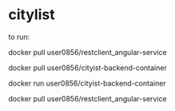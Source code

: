 # citylist

to run:

docker pull user0856/restclient_angular-service

docker pull user0856/cityist-backend-container

docker run user0856/cityist-backend-container

docker pull user0856/restclient_angular-service
